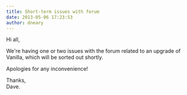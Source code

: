 ```yaml
---
title: Short-term issues with forum
date: 2013-05-06 17:23:53
author: dneary
---
```


Hi all,

We're having one or two issues with the forum related to an upgrade of Vanilla, which will be sorted out shortly.

Apologies for any inconvenience!

Thanks,  
Dave.